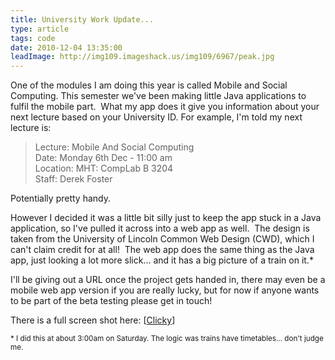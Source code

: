 ```yaml
---
title: University Work Update...
type: article
tags: code
date: 2010-12-04 13:35:00
leadImage: http://img109.imageshack.us/img109/6967/peak.jpg
---
```

<p>One of the modules I am doing this year is called Mobile and Social Computing.  This&nbsp;semester&nbsp;we've been making little Java applications to fulfil the mobile part. &nbsp;What my app does it give you information about your next lecture based on your University ID. For example, I'm told my next lecture is:</p>
<blockquote>Lecture: Mobile And Social Computing<br />Date: Monday 6th Dec - 11:00 am<br />Location: MHT: CompLab B 3204<br />Staff: Derek Foster</blockquote>
<p>Potentially pretty handy.</p>
<p>However I decided it was a little bit silly just to keep the app stuck in a Java application, so I've pulled it across into a web app as well. &nbsp;The design is taken from the University of Lincoln Common Web Design (CWD), which I can't claim credit for at all! &nbsp;The web app does the same thing as the Java app, just looking a lot more slick... and it has a big picture of a train on it.*</p>
<p>I'll be giving out a URL once the project gets handed in, there may even be a mobile web app version if you are really lucky, but for now if anyone wants to be part of the beta testing please get in touch!</p>
<p>There is a full screen shot here: [<a href="http://cl.ly/360B3G2X2u0j2w1Q020l">Clicky</a>]</p>
<small>* I did this at about 3:00am on Saturday. The logic was trains have timetables... don't judge me.</small>
